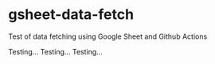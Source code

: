 # gsheet-data-fetch
Test of data fetching using Google Sheet and Github Actions

Testing...
Testing...
Testing...
